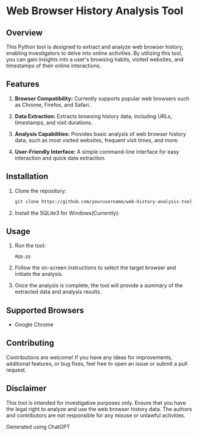 # Web Browser History Analysis Tool

## Overview

This Python tool is designed to extract and analyze web browser history, enabling investigators to delve into online activities. By utilizing this tool, you can gain insights into a user's browsing habits, visited websites, and timestamps of their online interactions.

## Features

1. **Browser Compatibility:** Currently supports popular web browsers such as Chrome, Firefox, and Safari.

2. **Data Extraction:** Extracts browsing history data, including URLs, timestamps, and visit durations.

3. **Analysis Capabilities:** Provides basic analysis of web browser history data, such as most visited websites, frequent visit times, and more.

4. **User-Friendly Interface:** A simple command-line interface for easy interaction and quick data extraction.

## Installation

1. Clone the repository:

   ```bash
   git clone https://github.com/yourusername/web-history-analysis-tool.git
   ```

2. Install the SQLite3 for Windows(Currently):

## Usage

1. Run the tool:
   
   ```py
   App.py
   ```
2. Follow the on-screen instructions to select the target browser and initiate the analysis.

3. Once the analysis is complete, the tool will provide a summary of the extracted data and analysis results.

## Supported Browsers
- Google Chrome

## Contributing
Contributions are welcome! If you have any ideas for improvements, additional features, or bug fixes, feel free to open an issue or submit a pull request.

## Disclaimer
This tool is intended for investigative purposes only. Ensure that you have the legal right to analyze and use the web browser history data. The authors and contributors are not responsible for any misuse or unlawful activities.

Generated using ChatGPT